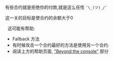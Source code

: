 有些合约就是拒绝你的付款,就是这么任性 `¯\_(ツ)_/¯`

这一关的目标是使合约的余额大于0

&nbsp;
这可能有帮助:
* Fallback 方法
* 有时候攻击一个合约最好的方法是使用另一个合约.
* 阅读上方的帮助页面, ["Beyond the console"](https://ethernaut.openzeppelin.com/help) 部分
